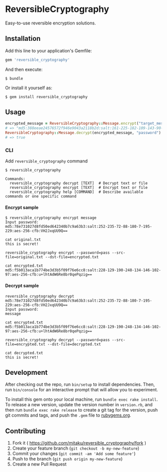 # ReversibleCryptography

Easy-to-use reversible encryption solutions.

## Installation

Add this line to your application's Gemfile:

```ruby
gem 'reversible_cryptography'
```

And then execute:

    $ bundle

Or install it yourself as:

    $ gem install reversible_cryptography

## Usage

```ruby
encrypted_message = ReversibleCryptography::Message.encrypt("target_message", "password")
# => "md5:388eeae24576572f946e9043a2118b2d:salt:161-225-182-109-143-90-1-28:aes-256-cfb:DHY6DF3+iFzH36FMbeI="
ReversibleCryptography::Message.decrypt(encrypted_message, "password") == "target_message"
# => true
```

### CLI
Add `reversible_cryptography` command

```shell
$ reversible_cryptography

Commands:
  reversible_cryptography decrypt [TEXT]  # Decrypt text or file
  reversible_cryptography encrypt [TEXT]  # Encrypt text or file
  reversible_cryptography help [COMMAND]  # Describe available commands or one specific command
```

#### Encrypt sample

```shell
$ reversible_cryptography encrypt message
Input password:
md5:78e731027d8fd50ed642340b7c9a63b3:salt:252-235-72-88-180-7-195-229:aes-256-cfb:VH2JxqUU9Q==
```

```shell
cat original.txt
this is secret!

reversible_cryptography encrypt --password=pass --src-file=original.txt --dst-file=encrypted.txt

cat encrypted.txt
md5:f5b013aca1b774be3d3b5f09f76e6cc8:salt:228-129-190-248-134-146-102-97:aes-256-cfb:u+lhtAdW6Re8br0qePqzig==
```

#### Decrypt sample

```shell
reversible_cryptography decrypt md5:78e731027d8fd50ed642340b7c9a63b3:salt:252-235-72-88-180-7-195-229:aes-256-cfb:VH2JxqUU9Q==
Input password:
message
```

```shell
cat encrypted.txt
md5:f5b013aca1b774be3d3b5f09f76e6cc8:salt:228-129-190-248-134-146-102-97:aes-256-cfb:u+lhtAdW6Re8br0qePqzig==

reversible_cryptography decrypt --password=pass --src-file=encrypted.txt --dst-file=decrypted.txt

cat decrypted.txt
this is secret!
```

## Development

After checking out the repo, run `bin/setup` to install dependencies. Then, run `bin/console` for an interactive prompt that will allow you to experiment.

To install this gem onto your local machine, run `bundle exec rake install`. To release a new version, update the version number in `version.rb`, and then run `bundle exec rake release` to create a git tag for the version, push git commits and tags, and push the `.gem` file to [rubygems.org](https://rubygems.org).

## Contributing

1. Fork it ( https://github.com/mitaku/reversible_cryptography/fork )
2. Create your feature branch (`git checkout -b my-new-feature`)
3. Commit your changes (`git commit -am 'Add some feature'`)
4. Push to the branch (`git push origin my-new-feature`)
5. Create a new Pull Request
